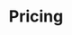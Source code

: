 ---
title: "Pricing"
subtitle: ""
# meta description
description: "This is meta description"
draft: false

basic:
  name : "Founder's Blessing"
  price: "$0.99"
  price_per : "month"
  info : "Personally wishes"
  services:
  - "Founder's Blessing Email Every Month."
  - "Personal Best Wishes!"
  button:
    enable : true
    label : "Get started"
    link : "#"
    
professional:
  name : "Global Grace"
  price: "$1.99"
  price_per : "month"
  info : "Bring the luck"
  services:
    - "Blessing Email Every Week"
    - "Experience from Every God in History"
    - "Enjoy the excitement of not knowing whats next luck"
  button:
    enable : true
    label : "Get started"
    link : "#"
    
business:
  name : "The Eternal Halo"
  price: "$29.99"
  price_per : "lifetime"
  info : "Let's have faith"
  services:
  - "Everything in Global Grace"
  - "Lasts Lifetime Long..."
  button:
    enable : true
    label : "Get started"
    link : "#"

call_to_action:
  enable : true
  title : "We are almost Ready!"
  image : "images/cta.svg"
  content : "Let us know if you'd like to request early access."
  button:
    enable : true
    label : "Contact Us"
    link : "contacts/"
---